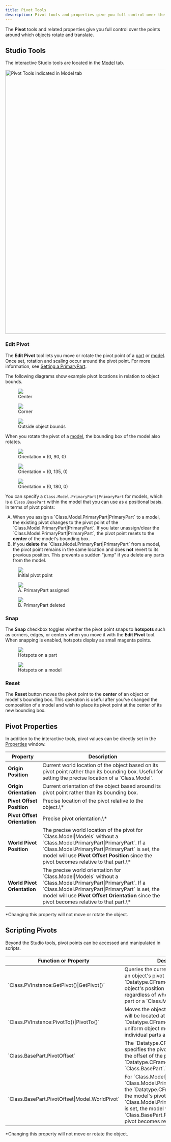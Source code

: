 ```yaml
---
title: Pivot Tools
description: Pivot tools and properties give you full control over the points around which objects rotate and translate.
---
```


The **Pivot** tools and related properties give you full control over the points around which objects rotate and translate.

## Studio Tools

The interactive Studio tools are located in the [Model](./model-tab.md) tab.

<img src="../assets/studio/general/Model-Tab-Pivot-Tools.png" width="830" alt="Pivot Tools indicated in Model tab" />

### Edit Pivot

The **Edit Pivot** tool lets you move or rotate the pivot point of a [part](../parts/index.md) or [model](../parts/models.md). Once set, rotation and scaling occur around the pivot point. For more information, see [Setting a PrimaryPart](../parts/models.md#setting-a-primary-part).

The following diagrams show example pivot locations in relation to object bounds.

<GridContainer numColumns="3">
  <figure>
    <img src="../assets/studio/pivot-tools/Edit-Pivot-Center-A.jpg" />
    <figcaption>Center</figcaption>
  </figure>
  <figure>
    <img src="../assets/studio/pivot-tools/Edit-Pivot-Corner-A.jpg" />
    <figcaption>Corner</figcaption>
  </figure>
  <figure>
    <img src="../assets/studio/pivot-tools/Edit-Pivot-Outside-A.jpg" />
    <figcaption>Outside object bounds</figcaption>
  </figure>
</GridContainer>

When you rotate the pivot of a [model](../parts/models.md), the bounding box of the model also rotates.

<GridContainer numColumns="3">
  <figure>
    <img src="../assets/studio/pivot-tools/Edit-Pivot-Model-A.jpg" />
    <figcaption>Orientation = (0, 90, 0)</figcaption>
  </figure>
  <figure>
    <img src="../assets/studio/pivot-tools/Edit-Pivot-Model-B.jpg" />
    <figcaption>Orientation = (0, 135, 0)</figcaption>
  </figure>
  <figure>
    <img src="../assets/studio/pivot-tools/Edit-Pivot-Model-C.jpg" />
    <figcaption>Orientation = (0, 180, 0)</figcaption>
  </figure>
</GridContainer>

You can specify a `Class.Model.PrimaryPart|PrimaryPart` for models, which is a `Class.BasePart` within the model that you can use as a positional basis. In terms of pivot points:

<ol type="A">
<li>When you assign a `Class.Model.PrimaryPart|PrimaryPart` to a model, the existing pivot changes to the pivot point of the `Class.Model.PrimaryPart|PrimaryPart`. If you later unassign/clear the `Class.Model.PrimaryPart|PrimaryPart`, the pivot point resets to the <b>center</b> of the model's bounding box.</li>
<li>If you <b>delete</b> the `Class.Model.PrimaryPart|PrimaryPart` from a model, the pivot point remains in the same location and does <b>not</b> revert to its previous position. This prevents a sudden "jump" if you delete any parts from the model.</li>
</ol>

<GridContainer numColumns="3">
  <figure>
    <img src="../assets/studio/pivot-tools/PrimaryPart-1.jpg" />
    <figcaption>Initial pivot point</figcaption>
  </figure>
  <figure>
    <img src="../assets/studio/pivot-tools/PrimaryPart-2.jpg" />
    <figcaption>A. PrimaryPart assigned</figcaption>
  </figure>
  <figure>
    <img src="../assets/studio/pivot-tools/PrimaryPart-3.jpg" />
    <figcaption>B. PrimaryPart deleted</figcaption>
  </figure>
</GridContainer>

### Snap

The **Snap** checkbox toggles whether the pivot point snaps to **hotspots** such as corners, edges, or centers when you move it with the **Edit&nbsp;Pivot** tool. When snapping is enabled, hotspots display as small magenta points.

<GridContainer numColumns="2">
  <figure>
    <img src="../assets/studio/pivot-tools/Hotspots-Part.jpg" />
    <figcaption>Hotspots on a part</figcaption>
  </figure>
  <figure>
    <img src="../assets/studio/pivot-tools/Hotspots-Model.jpg" />
    <figcaption>Hotspots on a model</figcaption>
  </figure>
</GridContainer>

### Reset

The **Reset** button moves the pivot point to the **center** of an object or model's bounding box. This operation is useful after you've changed the composition of a model and wish to place its pivot point at the center of its new bounding box.

## Pivot Properties

In addition to the interactive tools, pivot values can be directly set in the [Properties](../studio/properties.md) window.

<table>
<thead>
  <tr>
    <th>Property</th>
    <th>Description</th>
  </tr>
</thead>
<tbody>
  <tr>
    <td><b>Origin Position</b></td>
    <td>Current world location of the object based on its pivot point rather than its bounding box. Useful for setting the precise location of a `Class.Model`.</td>
  </tr>
  <tr>
    <td><b>Origin Orientation</b></td>
    <td>Current orientation of the object based around its pivot point rather than its bounding box.</td>
  </tr>
  <tr>
    <td><b>Pivot Offset Position</b></td>
    <td>Precise location of the pivot relative to the object.\*</td>
  </tr>
  <tr>
    <td><b>Pivot Offset Orientation</b></td>
    <td>Precise pivot orientation.\*</td>
  </tr>
    <tr>
    <td><b>World Pivot Position</b></td>
    <td>The precise world location of the pivot for `Class.Model|Models` without a `Class.Model.PrimaryPart|PrimaryPart`. If a `Class.Model.PrimaryPart|PrimaryPart` is set, the model will use <b>Pivot&nbsp;Offset&nbsp;Position</b> since the pivot becomes relative to that part.\*</td>
  </tr>
    <tr>
    <td><b>World Pivot Orientation</b></td>
    <td>The precise world orientation for `Class.Model|Models` without a `Class.Model.PrimaryPart|PrimaryPart`. If a `Class.Model.PrimaryPart|PrimaryPart` is set, the model will use <b>Pivot&nbsp;Offset&nbsp;Orientation</b> since the pivot becomes relative to that part.\*</td>
  </tr>
</tbody>
</table>

<figcaption>*Changing this property will not move or rotate the object.</figcaption>

## Scripting Pivots

Beyond the Studio tools, pivot points can be accessed and manipulated in scripts.

<table>
<thead>
  <tr>
    <th>Function or Property</th>
    <th>Description</th>
  </tr>
</thead>
<tbody>
  <tr>
    <td>`Class.PVInstance:GetPivot()|GetPivot()`</td>
    <td>Queries the current world location of an object's pivot as a `Datatype.CFrame`. This returns an object's position in 3D space regardless of whether it's an individual part or a `Class.Model`.</td>
  </tr>
  <tr>
    <td>`Class.PVInstance:PivotTo()|PivotTo()`</td>
    <td>Moves the object such that its pivot will be located at the specified `Datatype.CFrame`. This allows for uniform object movement of both individual parts and models.</td>
  </tr>
  <tr>
    <td>`Class.BasePart.PivotOffset`</td>
    <td>The `Datatype.CFrame` which specifies the pivot offset; effectively the offset of the pivot from the `Datatype.CFrame` of the `Class.BasePart`.\*</td>
  </tr>
  <tr>
    <td>`Class.BasePart.PivotOffset|Model.WorldPivot`</td>
    <td>For `Class.Model|Models` without a `Class.Model.PrimaryPart|PrimaryPart`, the `Datatype.CFrame` which specifies the model's pivot in world space. If a `Class.Model.PrimaryPart|PrimaryPart` is set, the model will use `Class.BasePart.PivotOffset` since the pivot becomes relative to that part.\*</td>
  </tr>
</tbody>
</table>

<figcaption>*Changing this property will not move or rotate the object.</figcaption>
